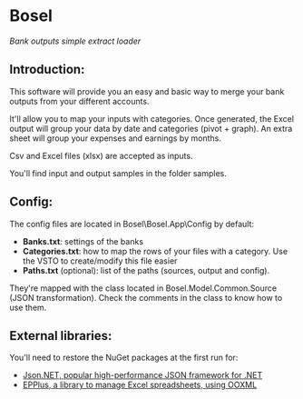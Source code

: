 # Bosel 
*Bank outputs simple extract loader*

## Introduction:
This software will provide you an easy and basic way to merge your bank outputs from your different accounts.

It'll allow you to map your inputs with categories.
Once generated, the Excel output will group your data by date and categories (pivot + graph).
An extra sheet will group your expenses and earnings by months.

Csv and Excel files (xlsx) are accepted as inputs.

You'll find input and output samples in the folder samples.

## Config:
The config files are located in Bosel\Bosel.App\Config by default:
* **Banks.txt**: settings of the banks
* **Categories.txt**: how to map the rows of your files with a category. Use the VSTO to create/modify this file easier
* **Paths.txt** (optional): list of the paths (sources, output and config).

They're mapped with the class located in Bosel.Model.Common.Source (JSON transformation).
Check the comments in the class to know how to use them.

## External libraries:
You'll need to restore the NuGet packages at the first run for:
* [Json.NET, popular high-performance JSON framework for .NET](http://www.newtonsoft.com/json)
* [EPPlus, a library to manage Excel spreadsheets, using OOXML](http://epplus.codeplex.com/)